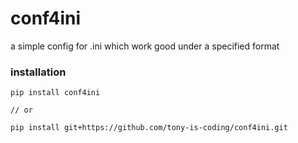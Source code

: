 # conf4ini
a simple config for .ini which  work good under a specified format 


### installation
```shell
pip install conf4ini

// or
 
pip install git+https://github.com/tony-is-coding/conf4ini.git
```